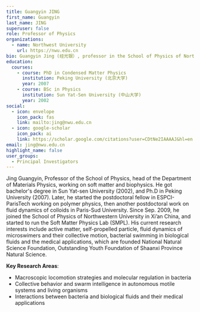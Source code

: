 ```yaml
---
title: Guangyin JING
first_name: Guangyin
last_name: JING
superuser: false
role: Professor of Physics
organizations:
  - name: Northwest University
    url: https://nwu.edu.cn
bio: Guangyin Jing (经光银）, professor in the School of Physics of Northwest University, focus on active soft matter and the non-equilibrium physics of single cell level-- bacteria as a living machinery-- accross different levels.
education:
  courses:
    - course: PhD in Condensed Matter Physics
      institution: Peking University (北京大学)
      year: 2007
    - course: BSc in Physics
      institution: Sun Yat-Sen University (中山大学)
      year: 2002
social:
  - icon: envelope
    icon_pack: fas
    link: mailto:jing@nwu.edu.cn
  - icon: google-scholar
    icon_pack: ai
    link: https://scholar.google.com/citations?user=CDtNe2IAAAAJ&hl=en
email: jing@nwu.edu.cn
highlight_name: false
user_groups:
  - Principal Investigators
---
```

Jing Guangyin, Professor of the School of Physics, head of the Department of Materials Physics, working on soft matter and biophysics. He got bachelor's degree in Sun Yat-sen University (2002), and Ph.D in Peking University (2007). Later, he started the postdoctoral fellow in ESPCI-ParisTech working on polymer physics, then another postdoctoral work on fluid dynamics of colloids in Paris-Sud University. Since Sep. 2009, he joined the School of Physics of Northwestern University in Xi’an China, and started to run the Soft Matter Physics Lab (SMPL). His current research interests include active matter, self-propelled particle, fluid dynamics of microswimers and their collective motion, bacterial swimming in biological fluids and the medical applications, which are founded National Natural Science Foundation, Outstanding Youth Foundation of Shaanxi Province Natural Science.

**Key Research Areas**:  
- Macroscopic locomotion strategies and molecular regulation in bacteria  
- Collective behavior and swarm intelligence in autonomous motile systems and living organisms  
- Interactions between bacteria and biological fluids and their medical applications  